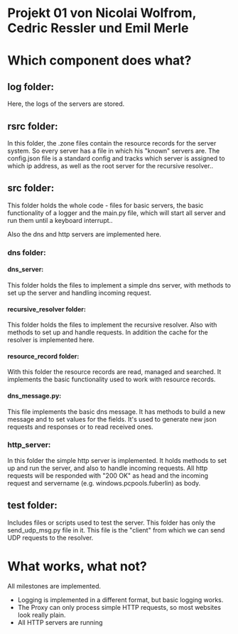 # Projekt 01 von Nicolai Wolfrom, Cedric Ressler und Emil Merle

# Which component does what?

## log folder: 
Here, the logs of the servers are stored. 

## rsrc folder:
In this folder, the .zone files contain the resource records for the server system. So every server has a file in which his
 "known" servers are. 
The config.json file is a standard config and tracks which server is assigned to which ip address, as well as the root server for the recursive resolver..

## src folder:
This folder holds the whole code - files for basic servers, the basic functionality of a logger and the main.py file, which will start all server and run them until a keyboard interrupt..
 
Also the dns and http servers are implemented here. 
### dns folder:
#### dns_server: 
This folder holds the files to implement a simple dns server, with methods to set up the server and handling incoming 
request.
#### recursive_resolver folder:
This folder holds the files to implement the recursive resolver. Also with methods to set up and handle requests. 
In addition the cache for the resolver is implemented here. 
#### resource_record folder:
With this folder the resource records are read, managed and searched. It implements the basic functionality used to work with resource records. 
#### dns_message.py:
This file implements the basic dns message. It has methods to build a new message and to set values for the fields. 
It's used to generate new json requests and responses or to read received ones.

### http_server: 
In this folder the simple http server is implemented. It holds methods to set up and run the server, and also to handle 
incoming requests. 
All http requests will be responded with "200 OK" as head and the incoming request and servername (e.g. windows.pcpools.fuberlin) as body.


## test folder:
Includes files or scripts used to test the server.
This folder has only the send_udp_msg.py file in it. 
This file is the "client" from which we can send UDP requests to the resolver.


# What works, what not?
All milestones are implemented. 

* Logging is implemented in a different format, but basic logging works. 
* The Proxy can only process simple HTTP requests, so most websites look really plain. 
* All HTTP servers are running
